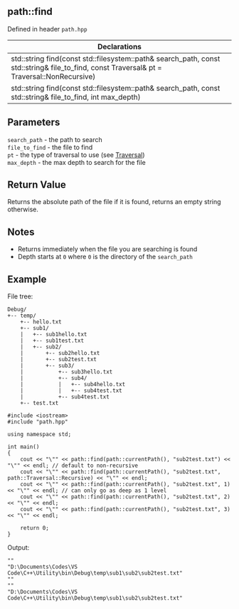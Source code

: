 ## path::find
Defined in header `path.hpp`

| Declarations |
| --- |
| std::string find(const std::filesystem::path& search_path, const std::string& file_to_find, const Traversal& pt = Traversal::NonRecursive) |
| std::string find(const std::filesystem::path& search_path, const std::string& file_to_find, int max_depth) |

## Parameters
`search_path` - the path to search \
`file_to_find` - the file to find \
`pt` - the type of traversal to use (see [Traversal](../Enums/Traversal.md)) \
`max_depth` - the max depth to search for the file 

## Return Value
Returns the absolute path of the file if it is found, returns an empty string otherwise.

## Notes
- Returns immediately when the file you are searching is found
- Depth starts at `0` where `0` is the directory of the `search_path`

## Example
File tree:
```
Debug/
+-- temp/
    +-- hello.txt
    +-- sub1/
    |   +-- sub1hello.txt
    |   +-- sub1test.txt
    |   +-- sub2/
    |       +-- sub2hello.txt
    |       +-- sub2test.txt
    |       +-- sub3/
    |           +-- sub3hello.txt
    |           +-- sub4/
    |           |   +-- sub4hello.txt
    |           |   +-- sub4test.txt
    |           +-- sub4test.txt
    +-- test.txt
```
```
#include <iostream>
#include "path.hpp"

using namespace std;

int main()
{
    cout << "\"" << path::find(path::currentPath(), "sub2test.txt") << "\"" << endl; // default to non-recursive
    cout << "\"" << path::find(path::currentPath(), "sub2test.txt", path::Traversal::Recursive) << "\"" << endl;
    cout << "\"" << path::find(path::currentPath(), "sub2test.txt", 1) << "\"" << endl; // can only go as deep as 1 level
    cout << "\"" << path::find(path::currentPath(), "sub2test.txt", 2) << "\"" << endl;
    cout << "\"" << path::find(path::currentPath(), "sub2test.txt", 3) << "\"" << endl;

    return 0;
}
```
Output:
```
""
"D:\Documents\Codes\VS Code\C++\Utility\bin\Debug\temp\sub1\sub2\sub2test.txt"
""
""
"D:\Documents\Codes\VS Code\C++\Utility\bin\Debug\temp\sub1\sub2\sub2test.txt"
```
